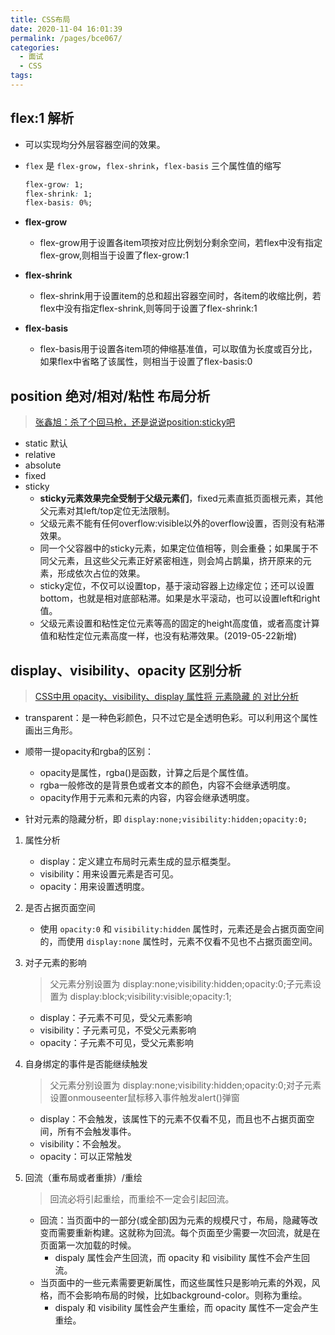 ```yaml
---
title: CSS布局
date: 2020-11-04 16:01:39
permalink: /pages/bce067/
categories: 
  - 面试
  - CSS
tags: 
---
```


## flex:1 解析

- 可以实现均分外层容器空间的效果。
- `flex` 是 `flex-grow`，`flex-shrink`，`flex-basis` 三个属性值的缩写

    ```css
    flex-grow: 1;
    flex-shrink: 1;
    flex-basis: 0%;
    ```

- **flex-grow**
  - flex-grow用于设置各item项按对应比例划分剩余空间，若flex中没有指定flex-grow,则相当于设置了flex-grow:1
- **flex-shrink**
  - flex-shrink用于设置item的总和超出容器空间时，各item的收缩比例，若flex中没有指定flex-shrink,则等同于设置了flex-shrink:1
- **flex-basis**
  - flex-basis用于设置各item项的伸缩基准值，可以取值为长度或百分比，如果flex中省略了该属性，则相当于设置了flex-basis:0

## position 绝对/相对/粘性 布局分析

> [张鑫旭：杀了个回马枪，还是说说position:sticky吧](https://www.zhangxinxu.com/wordpress/2018/12/css-position-sticky/)

- static 默认
- relative
- absolute
- fixed
- sticky
  - **sticky元素效果完全受制于父级元素们**，fixed元素直抵页面根元素，其他父元素对其left/top定位无法限制。
  - 父级元素不能有任何overflow:visible以外的overflow设置，否则没有粘滞效果。
  - 同一个父容器中的sticky元素，如果定位值相等，则会重叠；如果属于不同父元素，且这些父元素正好紧密相连，则会鸠占鹊巢，挤开原来的元素，形成依次占位的效果。
  - sticky定位，不仅可以设置top，基于滚动容器上边缘定位；还可以设置bottom，也就是相对底部粘滞。如果是水平滚动，也可以设置left和right值。
  - 父级元素设置和粘性定位元素等高的固定的height高度值，或者高度计算值和粘性定位元素高度一样，也没有粘滞效果。(2019-05-22新增)

## display、visibility、opacity 区别分析

> [CSS中用 opacity、visibility、display 属性将 元素隐藏 的 对比分析](https://segmentfault.com/a/1190000015116392)

- transparent：是一种色彩颜色，只不过它是全透明色彩。可以利用这个属性画出三角形。
- 顺带一提opacity和rgba的区别：
  - opacity是属性，rgba()是函数，计算之后是个属性值。
  - rgba一般修改的是背景色或者文本的颜色，内容不会继承透明度。
  - opacity作用于元素和元素的内容，内容会继承透明度。

- 针对元素的隐藏分析，即 `display:none;visibility:hidden;opacity:0;`

1. 属性分析

   - display：定义建立布局时元素生成的显示框类型。
   - visibility：用来设置元素是否可见。
   - opacity：用来设置透明度。

2. 是否占据页面空间

   - 使用 `opacity:0` 和 `visibility:hidden` 属性时，元素还是会占据页面空间的，而使用 `display:none` 属性时，元素不仅看不见也不占据页面空间。

3. 对子元素的影响

   > 父元素分别设置为 display:none;visibility:hidden;opacity:0;子元素设置为 display:block;visibility:visible;opacity:1;
   - display：子元素不可见，受父元素影响
   - visibility：子元素可见，不受父元素影响
   - opacity：子元素不可见，受父元素影响

4. 自身绑定的事件是否能继续触发

   > 父元素分别设置为 display:none;visibility:hidden;opacity:0;对子元素设置onmouseenter鼠标移入事件触发alert()弹窗
   - display：不会触发，该属性下的元素不仅看不见，而且也不占据页面空间，所有不会触发事件。
   - visibility：不会触发。
   - opacity：可以正常触发

5. 回流（重布局或者重排）/重绘

   > 回流必将引起重绘，而重绘不一定会引起回流。

   - 回流：当页面中的一部分(或全部)因为元素的规模尺寸，布局，隐藏等改变而需要重新构建。这就称为回流。每个页面至少需要一次回流，就是在页面第一次加载的时候。
     - dispaly 属性会产生回流，而 opacity 和 visibility 属性不会产生回流。
   - 当页面中的一些元素需要更新属性，而这些属性只是影响元素的外观，风格，而不会影响布局的时候，比如background-color。则称为重绘。
     - dispaly 和 visibility 属性会产生重绘，而 opacity 属性不一定会产生重绘。
